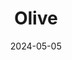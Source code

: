 ---
date: 2024-05-05
featured_image: Olive-20240507-4.jpg
title: Olive
description: 
tags: ["olive"]
---